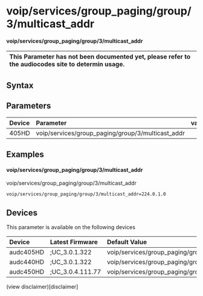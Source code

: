 ﻿---
description: voip/services/group_paging/group/3/multicast_addr
search: false
---

# voip/services/group_paging/group/3/multicast_addr

#### voip/services/group_paging/group/3/multicast_addr


| This Parameter has not been documented yet, please refer to the audiocodes site to determin usage.  | 
| :--- |

## Syntax

## Parameters
|Device|Parameter|value|Description|
|:---|:---|:---|:---|
| 405HD | voip/services/group_paging/group/3/multicast_addr |  |  |

## Examples
#### voip/services/group_paging/group/3/multicast_addr

voip/services/group_paging/group/3/multicast_addr

```
voip/services/group_paging/group/3/multicast_addr=224.0.1.0
```

## Devices
This parameter is available on the following devices

| Device | Latest Firmware | Default Value |
|:---|:---|:---|
| audc405HD | ;UC_3.0.1.322 | voip/services/group_paging/group/3/multicast_addr=224.0.1.0 
| audc440HD | ;UC_3.0.1.322 | voip/services/group_paging/group/3/multicast_addr=224.0.1.0 
| audc450HD | ;UC_3.0.4.111.77 | voip/services/group_paging/group/3/multicast_addr=224.0.1.0 

(view disclaimer)[disclaimer]
